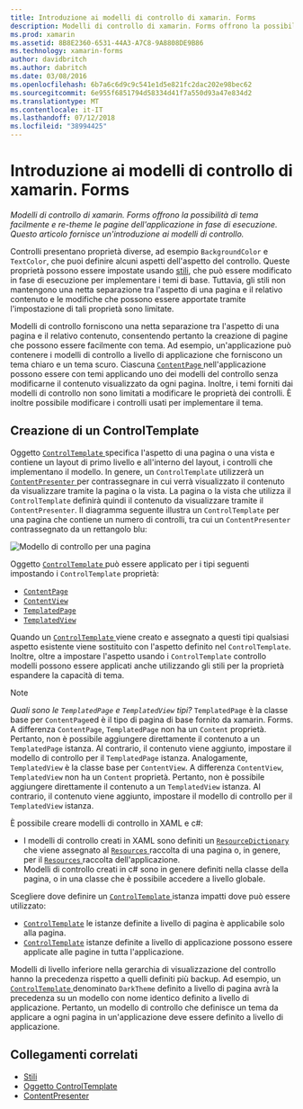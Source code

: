 ```yaml
---
title: Introduzione ai modelli di controllo di xamarin. Forms
description: Modelli di controllo di xamarin. Forms offrono la possibilità di tema facilmente e re-theme le pagine dell'applicazione in fase di esecuzione. Questo articolo fornisce un'introduzione ai modelli di controllo.
ms.prod: xamarin
ms.assetid: 8B8E2360-6531-44A3-A7C8-9A8808DE9B86
ms.technology: xamarin-forms
author: davidbritch
ms.author: dabritch
ms.date: 03/08/2016
ms.openlocfilehash: 6b7a6c6d9c9c541e1d5e821fc2dac202e98bec62
ms.sourcegitcommit: 6e955f6851794d58334d41f7a550d93a47e834d2
ms.translationtype: MT
ms.contentlocale: it-IT
ms.lasthandoff: 07/12/2018
ms.locfileid: "38994425"
---
```

# <a name="introduction-to-xamarinforms-control-templates"></a>Introduzione ai modelli di controllo di xamarin. Forms

_Modelli di controllo di xamarin. Forms offrono la possibilità di tema facilmente e re-theme le pagine dell'applicazione in fase di esecuzione. Questo articolo fornisce un'introduzione ai modelli di controllo._

Controlli presentano proprietà diverse, ad esempio `BackgroundColor` e `TextColor`, che puoi definire alcuni aspetti dell'aspetto del controllo. Queste proprietà possono essere impostate usando [stili](~/xamarin-forms/user-interface/styles/index.md), che può essere modificato in fase di esecuzione per implementare i temi di base. Tuttavia, gli stili non mantengono una netta separazione tra l'aspetto di una pagina e il relativo contenuto e le modifiche che possono essere apportate tramite l'impostazione di tali proprietà sono limitate.

Modelli di controllo forniscono una netta separazione tra l'aspetto di una pagina e il relativo contenuto, consentendo pertanto la creazione di pagine che possono essere facilmente con tema. Ad esempio, un'applicazione può contenere i modelli di controllo a livello di applicazione che forniscono un tema chiaro e un tema scuro. Ciascuna [ `ContentPage` ](xref:Xamarin.Forms.ContentPage) nell'applicazione possono essere con temi applicando uno dei modelli del controllo senza modificarne il contenuto visualizzato da ogni pagina. Inoltre, i temi forniti dai modelli di controllo non sono limitati a modificare le proprietà dei controlli. È inoltre possibile modificare i controlli usati per implementare il tema.

## <a name="creating-a-controltemplate"></a>Creazione di un ControlTemplate

Oggetto [ `ControlTemplate` ](xref:Xamarin.Forms.ControlTemplate) specifica l'aspetto di una pagina o una vista e contiene un layout di primo livello e all'interno del layout, i controlli che implementano il modello. In genere, un `ControlTemplate` utilizzerà un [ `ContentPresenter` ](xref:Xamarin.Forms.ContentPresenter) per contrassegnare in cui verrà visualizzato il contenuto da visualizzare tramite la pagina o la vista. La pagina o la vista che utilizza il `ControlTemplate` definirà quindi il contenuto da visualizzare tramite il `ContentPresenter`. Il diagramma seguente illustra un `ControlTemplate` per una pagina che contiene un numero di controlli, tra cui un `ContentPresenter` contrassegnato da un rettangolo blu:

![](introduction-images/control-template.png "Modello di controllo per una pagina")

Oggetto [ `ControlTemplate` ](xref:Xamarin.Forms.ControlTemplate) può essere applicato per i tipi seguenti impostando i `ControlTemplate` proprietà:

- [`ContentPage`](xref:Xamarin.Forms.ContentPage)
- [`ContentView`](xref:Xamarin.Forms.ContentView)
- [`TemplatedPage`](xref:Xamarin.Forms.TemplatedPage)
- [`TemplatedView`](xref:Xamarin.Forms.TemplatedView)

Quando un [ `ControlTemplate` ](xref:Xamarin.Forms.ControlTemplate) viene creato e assegnato a questi tipi qualsiasi aspetto esistente viene sostituito con l'aspetto definito nel `ControlTemplate`. Inoltre, oltre a impostare l'aspetto usando i `ControlTemplate` controllo modelli possono essere applicati anche utilizzando gli stili per la proprietà espandere la capacità di tema.

> [!NOTE]
>  *Quali sono le `TemplatedPage` e `TemplatedView` tipi?* `TemplatedPage` è la classe base per `ContentPage`ed è il tipo di pagina di base fornito da xamarin. Forms. A differenza `ContentPage`, `TemplatedPage` non ha un `Content` proprietà. Pertanto, non è possibile aggiungere direttamente il contenuto a un `TemplatedPage` istanza. Al contrario, il contenuto viene aggiunto, impostare il modello di controllo per il `TemplatedPage` istanza. Analogamente, `TemplatedView` è la classe base per `ContentView`. A differenza `ContentView`, `TemplatedView` non ha un `Content` proprietà. Pertanto, non è possibile aggiungere direttamente il contenuto a un `TemplatedView` istanza. Al contrario, il contenuto viene aggiunto, impostare il modello di controllo per il `TemplatedView` istanza.

È possibile creare modelli di controllo in XAML e c#:

- I modelli di controllo creati in XAML sono definiti un [ `ResourceDictionary` ](xref:Xamarin.Forms.ResourceDictionary) che viene assegnato al [ `Resources` ](xref:Xamarin.Forms.VisualElement.Resources) raccolta di una pagina o, in genere, per il [ `Resources` ](xref:Xamarin.Forms.Application.Resources) raccolta dell'applicazione.
- Modelli di controllo creati in c# sono in genere definiti nella classe della pagina, o in una classe che è possibile accedere a livello globale.

Scegliere dove definire un [ `ControlTemplate` ](xref:Xamarin.Forms.ControlTemplate) istanza impatti dove può essere utilizzato:

- [`ControlTemplate`](xref:Xamarin.Forms.ControlTemplate) le istanze definite a livello di pagina è applicabile solo alla pagina.
- [`ControlTemplate`](xref:Xamarin.Forms.ControlTemplate) istanze definite a livello di applicazione possono essere applicate alle pagine in tutta l'applicazione.

Modelli di livello inferiore nella gerarchia di visualizzazione del controllo hanno la precedenza rispetto a quelli definiti più backup. Ad esempio, un [ `ControlTemplate` ](xref:Xamarin.Forms.ControlTemplate) denominato `DarkTheme` definito a livello di pagina avrà la precedenza su un modello con nome identico definito a livello di applicazione. Pertanto, un modello di controllo che definisce un tema da applicare a ogni pagina in un'applicazione deve essere definito a livello di applicazione.


## <a name="related-links"></a>Collegamenti correlati

- [Stili](~/xamarin-forms/user-interface/styles/index.md)
- [Oggetto ControlTemplate](xref:Xamarin.Forms.ControlTemplate)
- [ContentPresenter](xref:Xamarin.Forms.ContentPresenter)
